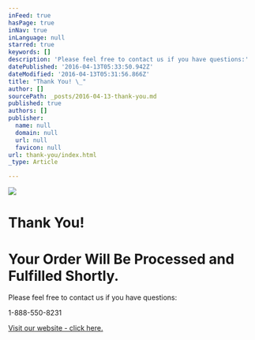 ```yaml
---
inFeed: true
hasPage: true
inNav: true
inLanguage: null
starred: true
keywords: []
description: 'Please feel free to contact us if you have questions:'
datePublished: '2016-04-13T05:33:50.942Z'
dateModified: '2016-04-13T05:31:56.866Z'
title: "Thank You! \_"
author: []
sourcePath: _posts/2016-04-13-thank-you.md
published: true
authors: []
publisher:
  name: null
  domain: null
  url: null
  favicon: null
url: thank-you/index.html
_type: Article

---
```

![](https://the-grid-user-content.s3-us-west-2.amazonaws.com/2fedb6de-5cf8-455c-a394-2a7fbb3f10a9.png)

# Thank You!  

# Your Order Will Be Processed and Fulfilled Shortly.

Please feel free to contact us if you have questions:

1-888-550-8231

[Visit our website - click here.][0]

[0]: http://www.rnadrops.com/